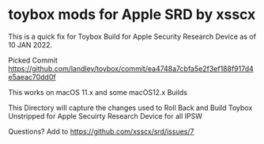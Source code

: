 # toybox mods for Apple SRD by xsscx

This is a quick fix for Toybox Build for Apple Security Research Device as of 10 JAN 2022.

Picked Commit https://github.com/landley/toybox/commit/ea4748a7cbfa5e2f3ef188f917d4e5aeac70dd0f

This works on macOS 11.x and some macOS12.x Builds

This Directory will capture the changes used to Roll Back and Build Toybox Unstripped for Apple Secuirty Research Device for all IPSW

Questions? Add to https://github.com/xsscx/srd/issues/7

